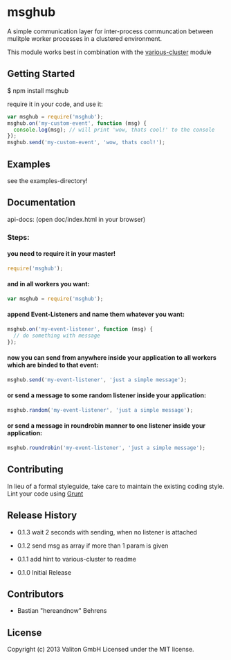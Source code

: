 # msghub

A simple communication layer for inter-process communcation between mulitple worker processes in a clustered environment.

This module works best in combination with the [various-cluster](https://npmjs.org/package/various-cluster) module

## Getting Started

$ npm install msghub

require it in your code, and use it:


```javascript
var msghub = require('msghub');
msghub.on('my-custom-event', function (msg) {
  console.log(msg); // will print 'wow, thats cool!' to the console
});
msghub.send('my-custom-event', 'wow, thats cool!');
```

## Examples

see the examples-directory!

## Documentation

api-docs: (open doc/index.html in your browser)

### Steps:

#### you need to require it in your master!

```javascript
require('msghub');
```

#### and in all workers you want:

```javascript
var msghub = require('msghub');
```

#### append Event-Listeners and name them whatever you want:

```javascript
msghub.on('my-event-listener', function (msg) {
  // do something with message
});
```

#### now you can send from anywhere inside your application to all workers which are binded to that event:

```javascript
msghub.send('my-event-listener', 'just a simple message');
```

#### or send a message to some random listener inside your application:

```javascript
msghub.random('my-event-listener', 'just a simple message');
```

#### or send a message in roundrobin manner to one listener inside your application:

```javascript
msghub.roundrobin('my-event-listener', 'just a simple message');
```

## Contributing

In lieu of a formal styleguide, take care to maintain the existing coding style. Lint your code using [Grunt](http://gruntjs.com/)

## Release History

- 0.1.3 wait 2 seconds with sending, when no listener is attached

- 0.1.2 send msg as array if more than 1 param is given

- 0.1.1 add hint to various-cluster to readme

- 0.1.0 Initial Release

## Contributors

- Bastian "hereandnow" Behrens

## License
Copyright (c) 2013 Valiton GmbH
Licensed under the MIT license.

